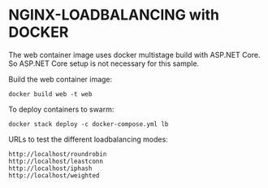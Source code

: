 # NGINX-LOADBALANCING with DOCKER

The web container image uses docker multistage build with ASP.<span>NET Core.<br>
So ASP.<span>NET Core setup is not necessary for this sample.

Build the web container image:

```
docker build web -t web
```

To deploy containers to swarm:
```
docker stack deploy -c docker-compose.yml lb
```

URLs to test the different loadbalancing modes:
```
http://localhost/roundrobin
http://localhost/leastconn
http://localhost/iphash
http://localhost/weighted
```
